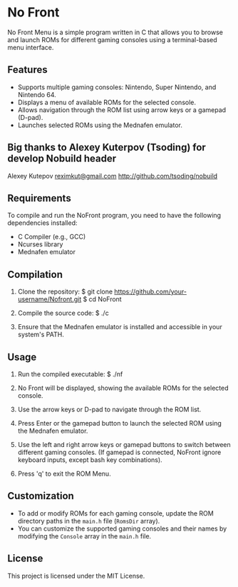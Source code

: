 # No Front 

No Front Menu is a simple program written in C that allows you to browse and launch ROMs for different gaming consoles using a terminal-based menu interface.

## Features

- Supports multiple gaming consoles: Nintendo, Super Nintendo, and Nintendo 64.
- Displays a menu of available ROMs for the selected console.
- Allows navigation through the ROM list using arrow keys or a gamepad (D-pad).
- Launches selected ROMs using the Mednafen emulator.

## Big thanks to Alexey Kuterpov (Tsoding) for develop Nobuild header
 Alexey Kutepov <reximkut@gmail.com>
 http://github.com/tsoding/nobuild


## Requirements

To compile and run the NoFront program, you need to have the following dependencies installed:

- C Compiler (e.g., GCC)
- Ncurses library
- Mednafen emulator

## Compilation

1. Clone the repository:
$ git clone https://github.com/your-username/Nofront.git
$ cd NoFront


2. Compile the source code:
$ ./c

3. Ensure that the Mednafen emulator is installed and accessible in your system's PATH.

## Usage

1. Run the compiled executable:
$ ./nf

2. No Front will be displayed, showing the available ROMs for the selected console.

3. Use the arrow keys or D-pad to navigate through the ROM list.

4. Press Enter or the gamepad button to launch the selected ROM using the Mednafen emulator.

5. Use the left and right arrow keys or gamepad buttons to switch between different gaming consoles.
   (If gamepad is connected, NoFront ignore keyboard inputs, except bash key combinations).

6. Press 'q' to exit the ROM Menu.

## Customization

- To add or modify ROMs for each gaming console, update the ROM directory paths in the `main.h` file (`RomsDir` array).
- You can customize the supported gaming consoles and their names by modifying the `Console` array in the `main.h` file.



## License

This project is licensed under the MIT License.
